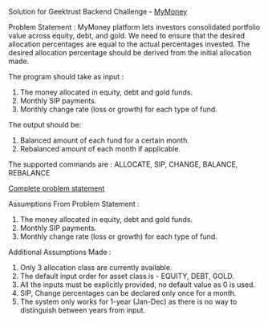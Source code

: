 Solution for Geektrust Backend Challenge - [MyMoney](https://www.geektrust.com/coding/detailed/my-money)

Problem Statement : 
MyMoney platform lets investors consolidated portfolio value across equity, debt, and gold. We need to ensure that the desired allocation percentages are equal to the actual percentages invested. The desired allocation percentage should be derived from the initial allocation made.

The program should take as input : 
1. The money allocated in equity, debt and gold funds.
2. Monthly SIP payments.
3. Monthly change rate (loss or growth) for each type of fund.


The output should be:
1. Balanced amount of each fund for a certain month.
2. Rebalanced amount of each month if applicable.


The supported commands are :
ALLOCATE, SIP, CHANGE, BALANCE, REBALANCE



[Complete problem statement](https://www.geektrust.com/coding/detailed/my-money)

Assumptions
From Problem Statement : 

1. The money allocated in equity, debt and gold funds.
2. Monthly SIP payments.
3. Monthly change rate (loss or growth) for each type of fund.
   
Additional Assumptions Made : 
1. Only 3 allocation class are currently available.
2. The default input order for asset class is - EQUITY, DEBT, GOLD.
3. All the inputs must be explicitly provided, no default value as 0 is used.
4. SIP, Change percentages can be declared only once for a month.
5. The system only works for 1-year (Jan-Dec) as there is no way to distinguish between years from input.
